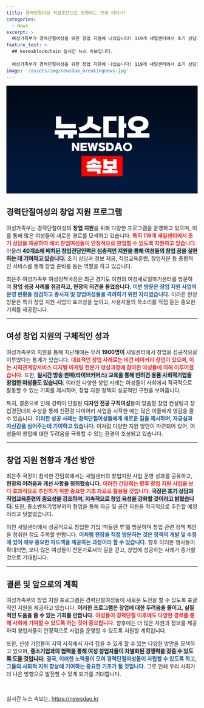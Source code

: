 ```yaml
---
title: 경력단절여성 직업훈련으로 변화하는 인생 이야기!
categories:
  - News
excerpt: >
  여성가족부가 경력단절여성을 위한 창업 지원에 나섰습니다! 119개 새일센터에서 초기 상담과 전문 인력 배치로 창업의 꿈을 이루도록 돕는 이 프로젝트, 성공 사례도 속출하고 있습니다. 자세한 소식이 궁금하다면 클릭하세요!
feature_text: >
  ## koreablockchain 실시간 뉴스 속보입니다.

  여성가족부가 경력단절여성을 위한 창업 지원에 나섰습니다! 119개 새일센터에서 초기 상담과 전문 인력 배치로 창업의 꿈을 이루도록 돕는 이 프로젝트, 성공 사례도 속출하고 있습니다. 자세한 소식이 궁금하다면 클릭하세요!
image: '/assets/img/newsdao_breakingnews.jpg'
---
```


<p><img src="/assets/img/newsdao_breakingnews.jpg" alt="koreablockchain 속보" /></p>

<h2 data-ke-size="size26">경력단절여성의 창업 지원 프로그램</h2>

<p data-ke-size="size16">여성가족부는 경력단절여성의 <b>창업 지원</b>을 위해 다양한 프로그램을 운영하고 있으며, 이를 통해 많은 여성들이 새로운 경로를 모색하고 있습니다. <b><span style="color: #ee2323;">특히 119개 새일센터에서 초기 상담을 제공하여 예비 창업여성들이 안정적으로 창업할 수 있도록 지원하고 있습니다.</span></b> 아울러 <b><span style="background-color: #21538527;">40개소에 배치된 창업전담인력은 심층적인 지원을 통해 여성들의 창업 꿈을 실현하는 데 기여하고 있습니다.</span></b> 초기 상담과 정보 제공, 직업교육훈련, 창업자문 등 종합적인 서비스를 통해 창업 준비를 돕는 역할을 하고 있습니다.</p>

<p data-ke-size="size16">최은주 여성가족부 여성정책국장은 최근 경기도 이천의 여성새로일하기센터를 방문하여 <b>창업 성공 사례를 점검하고, 현장의 의견을 들었습니다.</b> <b><span style="color: #1a5490;">이번 방문은 창업 지원 사업의 운영 현황을 점검하고 종사자 및 창업여성들을 격려하기 위한 자리였습니다.</span></b> 이러한 현장 방문은 특히 창업 지원 사업의 효과성을 높이고, 사용자들의 목소리를 직접 듣는 중요한 기회를 제공합니다.</p>

<hr>

<h2 data-ke-size="size26">여성 창업 지원의 구체적인 성과</h2>

<p data-ke-size="size16">여성가족부의 지원을 통해 지난해에는 무려 <b>1900명이</b> 새일센터에서 창업을 성공적으로 이루었다는 통계가 있습니다. <b><span style="color: #ee2323;">대표적인 창업 사례로는 비건 베이커리 창업이 있으며, 이는 사회관계망서비스 디지털 마케팅 전문가 양성과정에 참여한 여성들에 의해 이루어졌습니다.</span></b> 또한, <b><span style="background-color: #21538527;">실시간 방송 판매(라이브커머스) 교육을 통해 반려견 용품 사회적기업을 창업한 여성들도 있습니다.</span></b> 이러한 다양한 창업 사례는 여성들이 사회에서 적극적으로 활동할 수 있는 기회를 제시하며, 창업 지원 정책의 성공적인 구현을 보여줍니다.</p>

<p data-ke-size="size16">특히, 결혼으로 인해 경력이 단절된 <b>디자인 전공 구직여성</b>들이 맞춤형 창업 컨설팅과 창업경진대회 수상을 통해 친환경 다이어리 사업을 시작한 예는 많은 이들에게 영감을 줄 수 있습니다. <b><span style="color: #1a5490;">이러한 성공 사례는 경력단절여성들에게 새로운 길을 제시하며, 자긍심과 자신감을 심어주는데 기여하고 있습니다.</span></b> 이처럼 다양한 지원 방안이 마련되어 있어, 여성들이 창업에 대한 두려움을 극복할 수 있는 환경이 조성되고 있습니다.</p>

<hr>

<h2 data-ke-size="size26">창업 지원 현황과 개선 방안</h2>

<p data-ke-size="size16">최은주 국장이 참석한 간담회에서는 새일센터의 창업지원 사업 운영 성과를 공유하고, <b>현장의 어려움과 개선 사항을 청취했습니다.</b> <b><span style="color: #ee2323;">이러한 간담회는 향후 창업 지원 사업을 보다 효과적으로 추진하기 위한 중요한 기초 자료로 활용될 것입니다.</span></b> <b><span style="background-color: #21538527;">국장은 초기 상담과 직업교육훈련의 중요성을 강조하며, 지속적으로 창업 육성을 강화할 것이라고 밝혔습니다.</span></b> 또한, 중소벤처기업부와의 협업을 통해 자금 및 공간 지원을 적극적으로 추진할 예정이라고 덧붙였습니다.</p>

<p data-ke-size="size16">이천 새일센터에서 성공적으로 창업한 기업 ‘마들렌 루’를 방문하며 창업 관련 정책 제안을 청취한 점도 주목할 만합니다. <b><span style="color: #1a5490;">이처럼 현장을 직접 방문하는 것은 정책의 개발 및 수정에 있어 매우 중요한 피드백을 제공하는 과정이라 할 수 있습니다.</span></b> 향후 이러한 행사들이 확대되면, 보다 많은 여성들이 전문가로서의 길을 걷고, 창업에 성공하는 사례가 증가할 것으로 기대됩니다.</p>

<hr>

<h2 data-ke-size="size26">결론 및 앞으로의 계획</h2>

<p data-ke-size="size16">여성가족부의 창업 지원 프로그램은 경력단절여성들이 새로운 도전을 할 수 있도록 포괄적인 지원을 제공하고 있습니다. <b>이러한 프로그램은 창업에 대한 두려움을 줄이고, 실질적인 도움을 줄 수 있는 기회를 만듭니다.</b> <b><span style="color: #ee2323;">여성들이 경력단절 이후에도 다양한 경로를 통해 사회에 기여할 수 있도록 하는 것이 중요합니다.</span></b> 향후에는 더 많은 자원과 정보를 제공하여 창업자들이 안정적으로 사업을 운영할 수 있도록 지원할 계획입니다.</p>

<p data-ke-size="size16">또한, 신생 기업들이 지역 사회에서 자리 잡을 수 있게 할 수 있는 다양한 방안을 모색하고 있으며, <b><span style="background-color: #21538527;">중소기업과의 협력을 통해 여성 창업자들이 차별화된 경쟁력을 갖출 수 있도록 도울 것입니다.</span></b> <b><span style="color: #1a5490;">결국, 이러한 노력들이 모여 경력단절여성들이 자립할 수 있도록 하고, 그들의 사회적 지위 향상에 기여하는 중요한 기초가 될 것입니다.</span></b> 그로 인해 우리 사회가 더 나은 방향으로 발전할 수 있게 되기를 기대합니다.</p>

<p data-ke-size="size16">&nbsp;</p>
실시간 뉴스 속보는, <a href="https://newsdao.kr" rel="dofollow">https://newsdao.kr</a>


